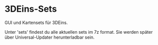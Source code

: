 # 3DEins-Sets
GUI und Kartensets für 3DEins.

Unter 'sets' findest du alle aktuellen sets im 7z format. Sie werden später über Universal-Updater herunterladbar sein.

